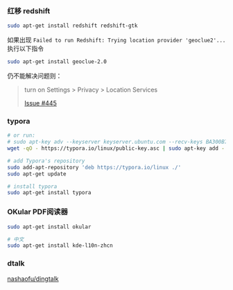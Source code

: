 
### 红移 redshift

```sh
sudo apt-get install redshift redshift-gtk
```

如果出现 `Failed to run Redshift: Trying location provider 'geoclue2'...` 执行以下指令

```sh
sudo apt-get install geoclue-2.0
```

仍不能解决问题则：

>
> turn on Settings > Privacy > Location Services
>
> [Issue #445](https://github.com/jonls/redshift/issues/445)
>

### typora

```sh
# or run:
# sudo apt-key adv --keyserver keyserver.ubuntu.com --recv-keys BA300B7755AFCFAE
wget -qO - https://typora.io/linux/public-key.asc | sudo apt-key add -

# add Typora's repository
sudo add-apt-repository 'deb https://typora.io/linux ./'
sudo apt-get update

# install typora
sudo apt-get install typora
```

### OKular PDF阅读器

```sh
sudo apt-get install okular

# 中文
sudo apt-get install kde-l10n-zhcn
```

### dtalk

[nashaofu/dingtalk](https://github.com/nashaofu/dingtalk)
